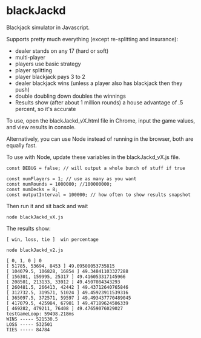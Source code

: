 # blackJackd

Blackjack simulator in Javascript.

Supports pretty much everything (except re-splitting and insurance):
* dealer stands on any 17 (hard or soft)
* multi-player
* players use basic strategy
* player splitting
* player blackjack pays 3 to 2
* dealer blackjack wins (unless a player also has blackjack then they push)
* double doubling down doubles the winnings
* Results show (after about 1 million rounds) a house advantage of .5 percent, so it's accurate



To use, open the blackJackd_vX.html file in Chrome, input the game values, and view results in console.

Alternatively, you can use Node instead of running in the browser, both are equally fast.

To use with Node, update these variables in the blackJackd_vX.js file.

```
const DEBUG = false; // will output a whole bunch of stuff if true

const numPlayers = 1; // use as many as you want
const numRounds = 1000000; //100000000;
const numDecks = 8;
const outputInterval = 100000; // how often to show results snapshot
```




Then run it and sit back and wait
```
node blackJackd_vX.js
```


The results show:
```
[ win, loss, tie ]  win percentage
```


```
node blackJackd_v2.js

[ 0, 1, 0 ] 0
[ 51785, 53694, 8453 ] 49.09508053735815
[ 104079.5, 106828, 16854 ] 49.34841103327288
[ 156301, 159995, 25317 ] 49.416053317145966
[ 208501, 213133, 33912 ] 49.4507084343293
[ 260481.5, 266413, 42442 ] 49.43712640765846
[ 312732.5, 319571, 51024 ] 49.45923911539316
[ 365097.5, 372571, 59597 ] 49.493437770489045
[ 417079.5, 425984, 67901 ] 49.47189624506339
[ 469282, 479211, 76408 ] 49.47659076029027
testGameLoop: 59498.218ms
WINS ----- 521530.5
LOSS ----- 532501
TIES ----- 84784
```
